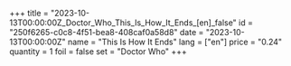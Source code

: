 +++
title = "2023-10-13T00:00:00Z_Doctor_Who_This_Is_How_It_Ends_[en]_false"
id = "250f6265-c0c8-4f51-bea8-408caf0a58d8"
date = "2023-10-13T00:00:00Z"
name = "This Is How It Ends"
lang = ["en"]
price = "0.24"
quantity = 1
foil = false
set = "Doctor Who"
+++
